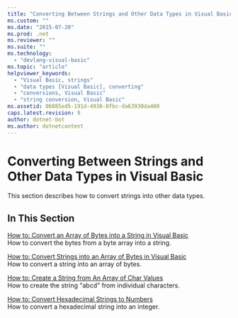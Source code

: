 ```yaml
---
title: "Converting Between Strings and Other Data Types in Visual Basic"
ms.custom: ""
ms.date: "2015-07-20"
ms.prod: .net
ms.reviewer: ""
ms.suite: ""
ms.technology: 
  - "devlang-visual-basic"
ms.topic: "article"
helpviewer_keywords: 
  - "Visual Basic, strings"
  - "data types [Visual Basic], converting"
  - "conversions, Visual Basic"
  - "string conversion, Visual Basic"
ms.assetid: 06085ed5-191d-4930-8fbc-da63930da400
caps.latest.revision: 9
author: dotnet-bot
ms.author: dotnetcontent
---
```

# Converting Between Strings and Other Data Types in Visual Basic
This section describes how to convert strings into other data types.  
  
## In This Section  
 [How to: Convert an Array of Bytes into a String in Visual Basic](../../../../visual-basic/programming-guide/language-features/strings/how-to-convert-an-array-of-bytes-into-a-string.md)  
 How to convert the bytes from a byte array into a string.  
  
 [How to: Convert Strings into an Array of Bytes in Visual Basic](../../../../visual-basic/programming-guide/language-features/strings/how-to-convert-strings-into-an-array-of-bytes.md)  
 How to convert a string into an array of bytes.  
  
 [How to: Create a String from An Array of Char Values](../../../../visual-basic/programming-guide/language-features/strings/how-to-create-a-string-from-an-array-of-char-values.md)  
 How to create the string "abcd" from individual characters.  
  
 [How to: Convert Hexadecimal Strings to Numbers](../../../../visual-basic/programming-guide/language-features/strings/how-to-convert-hexadecimal-strings-to-numbers.md)  
 How to convert a hexadecimal string into an integer.
